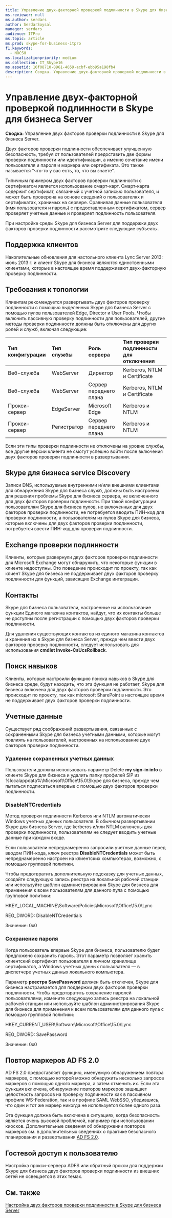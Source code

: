 ```yaml
---
title: Управление двух-факторной проверкой подлинности в Skype для бизнеса Server
ms.reviewer: null
ms.author: serdars
author: SerdarSoysal
manager: serdars
audience: ITPro
ms.topic: article
ms.prod: skype-for-business-itpro
f1.keywords:
  - NOCSH
ms.localizationpriority: medium
ms.collection: IT_Skype16
ms.assetid: 16f08710-8961-4659-acbf-ebb95a198fb4
description: Сводка. Управление двух-факторной проверкой подлинности в Skype для бизнеса Server.
---
```


# <a name="manage-two-factor-authentication-in-skype-for-business-server"></a>Управление двух-факторной проверкой подлинности в Skype для бизнеса Server
 
**Сводка:** Управление двух факторов проверки подлинности в Skype для бизнеса Server.
  
Двух факторов проверки подлинности обеспечивает улучшенную безопасность, требуя от пользователей предоставить две формы проверки подлинности или идентификации, а именно сочетание имени пользователя и пароля и маркера или сертификата. Это также называется "что-то у вас есть, то, что вы знаете". 
  
Типичным примером двух факторов проверки подлинности с сертификатом является использование смарт-карт. Смарт-карта содержит сертификат, связанный с учетной записью пользователя, и может быть проверена на основе сведений о пользователях и сертификатах, хранимых на сервере. Сравнивая данные пользователя (имя пользователя и пароль) с предоставленным сертификатом, сервер проверяет учетные данные и проверяет подлинность пользователя.
  
При настройке среды Skype для бизнеса Server для поддержки двух факторов проверки подлинности рассмотрите следующие субъекты.
  
## <a name="client-support"></a>Поддержка клиентов

Накопительные обновления для настольного клиента Lync Server 2013: июль 2013 г. и клиент Skype для бизнеса являются единственными клиентами, которые в настоящее время поддерживают двух-факторную проверку подлинности.
  
## <a name="topology-requirements"></a>Требования к топологии

Клиентам рекомендуется развертывать двух факторов проверку подлинности с помощью выделенных Skype для бизнеса Server с помощью пулов пользователей Edge, Director и User Pools. Чтобы включить пассивную проверку подлинности для пользователей, другие методы проверки подлинности должны быть отключены для других ролей и служб, включая следующие:
  
|**Тип конфигурации**|**Тип службы**|**Роль сервера**|**Тип проверки подлинности для отключения**|
|:-----|:-----|:-----|:-----|
|Веб-служба  <br/> |WebServer  <br/> |Директор  <br/> |Kerberos, NTLM и Certificate  <br/> |
|Веб-служба  <br/> |WebServer  <br/> |Сервер переднего плана  <br/> |Kerberos, NTLM и Certificate  <br/> |
|Прокси-сервер  <br/> |EdgeServer  <br/> |Microsoft Edge  <br/> |Kerberos и NTLM  <br/> |
|Прокси-сервер  <br/> |Регистратор  <br/> |Сервер переднего плана  <br/> |Kerberos и NTLM  <br/> |
   
Если эти типы проверки подлинности не отключены на уровне службы, все другие версии клиента не смогут успешно войти после включения двух факторов проверки подлинности в развертывании.
  
## <a name="skype-for-business-service-discovery"></a>Skype для бизнеса service Discovery

Записи DNS, используемые внутренними и/или внешними клиентами для обнаружения Skype для бизнеса служб, должны быть настроены для решения проблемы Skype для бизнеса сервера, не включенного для двух факторов проверки подлинности. При такой конфигурации пользователям Skype для бизнеса пулов, не включенных для двух факторов проверки подлинности, не потребуется вводить ПИН-код для проверки подлинности, а пользователям из пулов Skype для бизнеса, которые включены для двух факторов проверки подлинности, потребуется ввести ПИН-код для проверки подлинности.
  
## <a name="exchange-authentication"></a>Exchange проверки подлинности

Клиенты, которые развернули двух факторов проверки подлинности для Microsoft Exchange могут обнаружить, что некоторые функции в клиенте недоступны. Это поведение происходит по проекту, так как клиент Skype для бизнеса не поддерживает двух факторов проверку подлинности для функций, зависящих Exchange интеграции.
  
## <a name="contacts"></a>Контакты

Skype для бизнеса пользователи, настроенные на использование функции Единого магазина контактов, найдут, что их контакты больше не доступны после регистрации с помощью двух факторов проверки подлинности.
  
Для удаления существующих контактов из единого магазина контактов и хранения их в Skype для бизнеса Server, прежде чем ввести двух факторов проверку подлинности, следует использовать для использования **cmdlet Invoke-CsUcsRollback**.
  
## <a name="skill-search"></a>Поиск навыков

Клиенты, которые настроили функцию поиска навыков в Skype для бизнеса среде, будут находить, что эта функция не работает, Skype для бизнеса включена для двух факторов проверки подлинности. Это происходит по проекту, так как microsoft SharePoint в настоящее время не поддерживает двух факторов проверки подлинности.
  
## <a name="credentials"></a>Учетные данные

Существует ряд соображений развертывания, связанных с сохраненными Skype для бизнеса учетными данными, которые могут повлиять на пользователей, настроенных на использование двух факторов проверки подлинности.
  
### <a name="deleting-saved-credentials"></a>Удаление сохраненных учетных данных

Пользователи должны использовать параметр Delete **my sign-in info** в клиенте Skype для бизнеса и удалить папку профилей SIP из %localappdata%\Microsoft\Office\15.0\Skype для бизнеса, прежде чем пытаться подписаться впервые с помощью двух факторов проверки подлинности.
  
### <a name="disablentcredentials"></a>DisableNTCredentials

Метод проверки подлинности Kerberos или NTLM автоматически Windows учетных данных пользователя. В обычном развертывании Skype для бизнеса Server, где kerberos и/или NTLM включены для проверки подлинности, пользователям не следует вводить учетные данные при каждом входе.
  
Если пользователи непреднамеренно запросили учетные данные перед вводом ПИН-кода, ключ реестра **DisableNTCredentials** может быть непреднамеренно настроен на клиентских компьютерах, возможно, с помощью групповой политики.
  
Чтобы предотвратить дополнительную подсказку для учетных данных, создайте следующую запись реестра на локальной рабочей станции или используйте шаблон администрирования Skype для бизнеса для применения к всем пользователям для данного пула с помощью групповой политики:
  
HKEY_LOCAL_MACHINE\Software\Policies\Microsoft\Office\15.0\Lync
  
REG_DWORD: DisableNTCredentials

Значение: 0x0
  
### <a name="savepassword"></a>Сохранение пароля

Когда пользователь впервые Skype для бизнеса, пользователю будет предложено сохранить пароль. Этот параметр позволяет хранить клиентский сертификат пользователя в личном хранилище сертификатов, а Windows учетных данных пользователя — в диспетчере учетных данных локального компьютера.
  
Параметр **реестра SavePassword** должен быть отключен, Skype для бизнеса настраивается для поддержки двух факторов проверки подлинности. Чтобы предотвратить сохранение паролей пользователями, измените следующую запись реестра на локальной рабочей станции или используйте шаблон администрирования Skype для бизнеса для применения к всем пользователям для данного пула с помощью групповой политики:
  
HKEY_CURRENT_USER\Software\Microsoft\Office\15.0\Lync
  
REG_DWORD: SavePassword
  
Значение: 0x0
  
## <a name="ad-fs-20-token-replay"></a>Повтор маркеров AD FS 2.0

AD FS 2.0 предоставляет функцию, именуемую обнаружением повтора маркеров, с помощью которой можно обнаружить несколько запросов маркеров с помощью одного маркера, а затем отменить их. Если эта функция включена, обнаружение повторов маркеров защищает целостность запросов на проверку подлинности как в пассивном профиле WS-Federation, так и в профиле SAML WebSSO, убедившись, что один и тот же маркер никогда не используется более одного раза.
  
Эта функция должна быть включена в ситуациях, когда безопасность является очень высокой проблемой, например при использовании киосков. Дополнительные сведения об обнаружении повторов маркеров см. в дополнительных сведениях о практике безопасного планирования и развертывания [AD FS 2.0](/previous-versions/windows/it-pro/windows-server-2008-R2-and-2008/ff630160(v=ws.10)).
  
## <a name="guest-user-access"></a>Гостевой доступ к пользователю

Настройка прокси-сервера ADFS или обратный прокси для поддержки Skype для бизнеса двух факторов проверки подлинности из внешних сетей не освещается в этих темах.
  
## <a name="see-also"></a>См. также

[Настройка двух факторов проверки подлинности в Skype для бизнеса Server](configure-two-factor.md)
